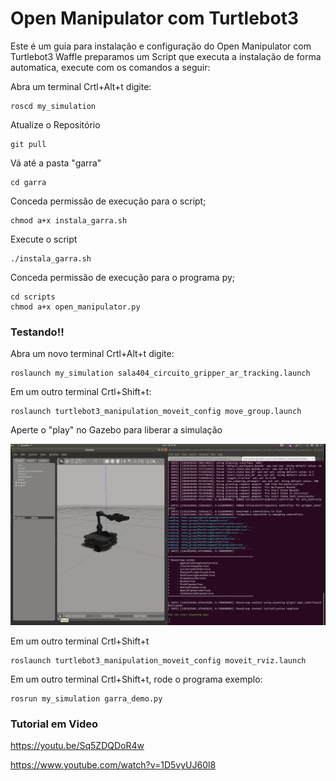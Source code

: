 # Open Manipulator com Turtlebot3

Este é um guia para instalação e configuração do Open Manipulator com Turtlebot3 Waffle
preparamos um Script que executa a instalação de forma automatica, execute com os comandos a seguir:


Abra um terminal Crtl+Alt+t digite:

    roscd my_simulation
    
Atualize o Repositório

    git pull

Vá até a pasta "garra"
    
    cd garra

Conceda permissão de execução para o script;

    chmod a+x instala_garra.sh

Execute o script
    
    ./instala_garra.sh

Conceda permissão de execução para o programa py;

    cd scripts
    chmod a+x open_manipulator.py 


### Testando!!


Abra um novo terminal Crtl+Alt+t digite:

    roslaunch my_simulation sala404_circuito_gripper_ar_tracking.launch
    
Em um outro terminal Crtl+Shift+t:

    roslaunch turtlebot3_manipulation_moveit_config move_group.launch
    
Aperte o "play" no Gazebo para liberar a simulação

 ![aperte o play](play.png)
 
    
Em um outro terminal Crtl+Shift+t

    roslaunch turtlebot3_manipulation_moveit_config moveit_rviz.launch
    
  
 Em um outro terminal Crtl+Shift+t, rode o programa exemplo:

    rosrun my_simulation garra_demo.py
    
    
 
 ### Tutorial em Video
 
 https://youtu.be/Sq5ZDQDoR4w
 
 https://www.youtube.com/watch?v=1D5vyUJ60l8 
 
 

    
